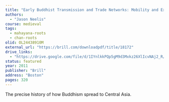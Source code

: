 ```yaml
---
title: "Early Buddhist Transmission and Trade Networks: Mobility and Exchange within and beyond the Northwestern Borderlands of South Asia"
authors:
  - "Jason Neelis"
course: medieval
tags:
  - mahayana-roots
  - chan-roots
olid: OL24438910M
external_url: "https://brill.com/downloadpdf/title/18172"
drive_links:
  - "https://drive.google.com/file/d/1IYnlkkPQp5gM9d3Mxkz26XlIcvNAj2_R/view?usp=drivesdk"
status: featured
year: 2011
publisher: "Brill"
address: "Boston"
pages: 320
---
```


The precise history of how Buddhism spread to Central Asia.
